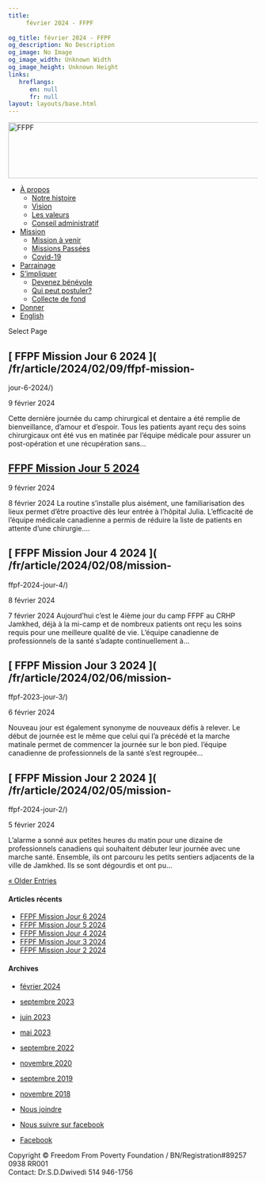 ```yaml
---
title: 
     février 2024 - FFPF
    
og_title: février 2024 - FFPF
og_description: No Description
og_image: No Image
og_image_width: Unknown Width
og_image_height: Unknown Height
links:
   hreflangs:
      en: null
      fr: null
layout: layouts/base.html
---
```

[ <img src='/wp-content/uploads/2018/10/logo-ffpf.webp' width='505'
height='113' alt='FFPF' /> ](/en/sponsorship-tag/surgery/)

  * [ À propos ](/fr/a-propos)
    * [ Notre histoire ](/fr/a-propos#histoire)
    * [ Vision ](/fr/a-propos#vision)
    * [ Les valeurs ](/fr/a-propos#valeurs)
    * [ Conseil administratif ](/fr/a-propos#conseil)
  * [ Mission ](/fr/mission)
    * [ Mission à venir ](/fr/mission#venir)
    * [ Missions Passées ](/fr/mission#passées)
    * [ Covid-19 ](/fr/covid-19)
  * [ Parrainage ](/fr/parrainage/)
  * [ S’impliquer ](/fr/simpliquer)
    * [ Devenez bénévole ](/fr/simpliquer#benevole)
    * [ Qui peut postuler? ](/fr/simpliquer#inscrire)
    * [ Collecte de fond ](/fr/simpliquer#collecte)
  * [ Donner ](/donner)
  * [ English ]( /en/article/2024/02/)

[ ]( )

Select Page

##  [ FFPF Mission Jour 6 2024 ]( /fr/article/2024/02/09/ffpf-mission-
jour-6-2024/)

9 février 2024

Cette dernière journée du camp chirurgical et dentaire a été remplie de
bienveillance, d’amour et d’espoir. Tous les patients ayant reçu des soins
chirurgicaux ont été vus en matinée par l’équipe médicale pour assurer un
post-opération et une récupération sans...

##  [ FFPF Mission Jour 5 2024 ](/fr)

9 février 2024

8 février 2024 La routine s’installe plus aisément, une familiarisation des
lieux permet d’être proactive dès leur entrée à l’hôpital Julia. L’efficacité
de l’équipe médicale canadienne a permis de réduire la liste de patients en
attente d’une chirurgie....

##  [ FFPF Mission Jour 4 2024 ]( /fr/article/2024/02/08/mission-
ffpf-2024-jour-4/)

8 février 2024

7 février 2024 Aujourd’hui c’est le 4ième jour du camp FFPF au CRHP Jamkhed,
déjà à la mi-camp et de nombreux patients ont reçu les soins requis pour une
meilleure qualité de vie. L’équipe canadienne de professionnels de la santé
s’adapte continuellement à...

##  [ FFPF Mission Jour 3 2024 ]( /fr/article/2024/02/06/mission-
ffpf-2023-jour-3/)

6 février 2024

Nouveau jour est également synonyme de nouveaux défis à relever. Le début de
journée est le même que celui qui l’a précédé et la marche matinale permet de
commencer la journée sur le bon pied. l’équipe canadienne de professionnels de
la santé s’est regroupée...

##  [ FFPF Mission Jour 2 2024 ]( /fr/article/2024/02/05/mission-
ffpf-2024-jour-2/)

5 février 2024

L’alarme a sonné aux petites heures du matin pour une dizaine de
professionnels canadiens qui souhaitent débuter leur journée avec une marche
santé. Ensemble, ils ont parcouru les petits sentiers adjacents de la ville de
Jamkhed. Ils se sont dégourdis et ont pu...

[ « Older Entries ](page/2/)

####  Articles récents

  * [ FFPF Mission Jour 6 2024 ]( /fr/article/2024/02/09/ffpf-mission-jour-6-2024/)
  * [ FFPF Mission Jour 5 2024 ](/fr)
  * [ FFPF Mission Jour 4 2024 ]( /fr/article/2024/02/08/mission-ffpf-2024-jour-4/)
  * [ FFPF Mission Jour 3 2024 ]( /fr/article/2024/02/06/mission-ffpf-2023-jour-3/)
  * [ FFPF Mission Jour 2 2024 ]( /fr/article/2024/02/05/mission-ffpf-2024-jour-2/)

####  Archives

  * [ février 2024 ](index.html)
  * [ septembre 2023 ]( /en/article/2023/09/)
  * [ juin 2023 ]( /en/article/2023/06/)
  * [ mai 2023 ]( /en/article/2023/05/)
  * [ septembre 2022 ]( /en/article/2022/09/)
  * [ novembre 2020 ]( /en/article/2020/11/)
  * [ septembre 2019 ]( /en/article/2019/09/)
  * [ novembre 2018 ]( /en/article/2018/11/)

  * [ Nous joindre ](/fr/nous-joindre/)
  * [ Nous suivre sur facebook ](https://www.facebook.com/freedomfrompoverty/)

  * [ Facebook  ](https://www.facebook.com/freedomfrompoverty/)

Copyright © Freedom From Poverty Foundation / BN/Registration#89257 0938 RR001  
Contact: Dr.S.D.Dwivedi 514 946-1756

